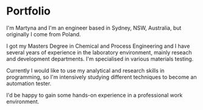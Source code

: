 # Portfolio

I'm Martyna and I'm an engineer based in Sydney, NSW, Australia, but originally I come from Poland.

I got my Masters Degree in Chemical and Process Engineering and I have several years of experience in the laboratory environment, mainly reseach and development departments. I'm specialised in various materials testing.

Currently I would like to use my analytical and research skills in programming, so I'm intensively studying different techniques to become an automation tester. 

I'd be happy to gain some hands-on experience in a professional work environment. 
